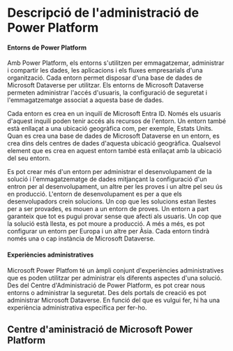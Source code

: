 # Descripció de l'administració de Power Platform

#### Entorns de Power Platform
Amb Power Platform, els entorns s'utilitzen per emmagatzemar, administrar i compartir les dades, les aplicacions i els fluxes empresarials
d'una organització. Cada entorn permet disposar d'una base de dades de Microsoft Dataverse per utilitzar. Els entorns de Microsoft
Dataverse permeten administrar l'accés d'usuaris, la configuració de seguretat i l'emmagatzematge associat a aquesta base de dades.

Cada entorn es crea en un inquilí de Microsoft Entra ID. Només els usuaris d'aquest inquilí poden tenir accés als recursos de l'entorn. Un
entorn també està enllaçat a una ubicació geogràfica com, per exemple, Estats Units. Quan es crea una base de dades de Microsoft Dataverse
en un entorn, es crea dins dels centres de dades d'aquesta ubicació geogràfica. Qualsevol element que es crea en aquest entorn també està
enllaçat amb la ubicació del seu entorn.

Es pot crear més d'un entorn per administrar el desenvolupament de la solució i l'emmagatzematge de dades mitjançant la configuració d'un
entron per al desenvolupament, un altre per les proves i un altre pel seu ús en producció. L'entorn de desenvolupament es per a que els
desenvolupadors crein solucions. Un cop que les solucions estan llestes per a ser provades, es mouen a un entorn de proves. Un entorn a
part garanteix que tot es pugui provar sense que afecti als usuaris. Un cop que la solució està llesta, es pot moure a producció. A més a
més, es pot configurar un entorn per Europa i un altre per Àsia. Cada entorn tindrà només una o cap instància de Microsoft Dataverse.

#### Experiències administratives
Microsoft Power Platfom té un àmpli conjunt d'experiències administratives que es poden utilitzar per administrar els diferents aspectes 
d'una solució. Des del Centre d'Administració de Power Platform, es pot crear nous entorns o administrar la seguretat. Des dels portals
de creació es pot administrar Microsoft Dataverse. En funció del que es vulgui fer, hi ha una experiència administrativa específica per
fer-ho.

## Centre d'aministració de Microsoft Power Platform
